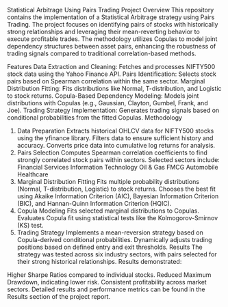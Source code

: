 Statistical Arbitrage Using Pairs Trading
Project Overview
This repository contains the implementation of a Statistical Arbitrage strategy using Pairs Trading. The project focuses on identifying pairs of stocks with historically strong relationships and leveraging their mean-reverting behavior to execute profitable trades. The methodology utilizes Copulas to model joint dependency structures between asset pairs, enhancing the robustness of trading signals compared to traditional correlation-based methods.

Features
Data Extraction and Cleaning: Fetches and processes NIFTY500 stock data using the Yahoo Finance API.
Pairs Identification: Selects stock pairs based on Spearman correlation within the same sector.
Marginal Distribution Fitting: Fits distributions like Normal, T-distribution, and Logistic to stock returns.
Copula-Based Dependency Modeling: Models joint distributions with Copulas (e.g., Gaussian, Clayton, Gumbel, Frank, and Joe).
Trading Strategy Implementation: Generates trading signals based on conditional probabilities from the fitted Copulas.
Methodology
1. Data Preparation
Extracts historical OHLCV data for NIFTY500 stocks using the yfinance library.
Filters data to ensure sufficient history and accuracy.
Converts price data into cumulative log returns for analysis.
2. Pairs Selection
Computes Spearman correlation coefficients to find strongly correlated stock pairs within sectors.
Selected sectors include:
Financial Services
Information Technology
Oil & Gas
FMCG
Automobile
Healthcare
3. Marginal Distribution Fitting
Fits multiple probability distributions (Normal, T-distribution, Logistic) to stock returns.
Chooses the best fit using Akaike Information Criterion (AIC), Bayesian Information Criterion (BIC), and Hannan-Quinn Information Criterion (HQIC).
4. Copula Modeling
Fits selected marginal distributions to Copulas.
Evaluates Copula fit using statistical tests like the Kolmogorov-Smirnov (KS) test.
5. Trading Strategy
Implements a mean-reversion strategy based on Copula-derived conditional probabilities.
Dynamically adjusts trading positions based on defined entry and exit thresholds.
Results
The strategy was tested across six industry sectors, with pairs selected for their strong historical relationships. Results demonstrated:

Higher Sharpe Ratios compared to individual stocks.
Reduced Maximum Drawdown, indicating lower risk.
Consistent profitability across market sectors.
Detailed results and performance metrics can be found in the Results section of the project report.

